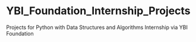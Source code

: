 # YBI_Foundation_Internship_Projects
Projects for Python with Data Structures and Algorithms Internship via YBI Foundation
